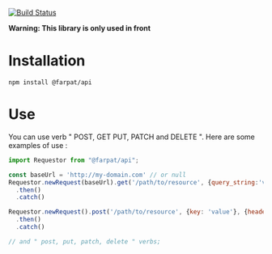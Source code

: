 [![Build Status](https://travis-ci.org/farpat/api-js.svg?branch=master)](https://travis-ci.org/farpat/api-js)

**Warning: This library is only used in front**

# Installation
`npm install @farpat/api`


# Use
You can use verb " POST, GET PUT, PATCH and DELETE ". Here are some examples of use :

```javascript
import Requestor from "@farpat/api";

const baseUrl = 'http://my-domain.com' // or null
Requestor.newRequest(baseUrl).get('/path/to/resource', {query_string:'value'}, {header:'value'})
  .then()
  .catch()

Requestor.newRequest().post('/path/to/resource', {key: 'value'}, {header: 'value'})
  .then()
  .catch()

// and " post, put, patch, delete " verbs;
```